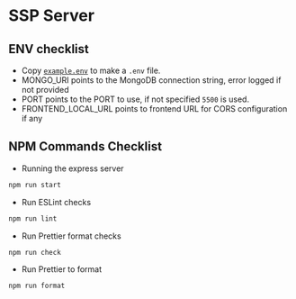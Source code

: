 # SSP Server

## ENV checklist

- Copy [`example.env`](./example.env) to make a `.env` file.
- MONGO_URI points to the MongoDB connection string, error logged if not provided
- PORT points to the PORT to use, if not specified `5500` is used.
- FRONTEND_LOCAL_URL points to frontend URL for CORS configuration if any

## NPM Commands Checklist
- Running the express server
```bash
npm run start
```

- Run ESLint checks
```bash
npm run lint
```

- Run Prettier format checks
```bash
npm run check
```

- Run Prettier to format
```bash
npm run format
```